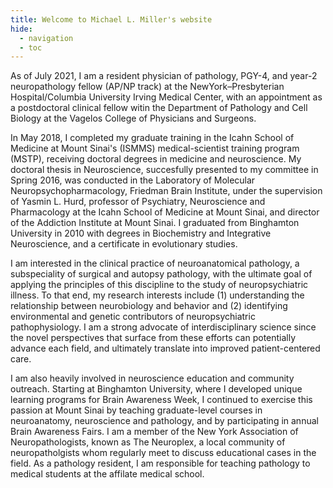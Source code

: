 ```yaml
---
title: Welcome to Michael L. Miller's website
hide:
  - navigation
  - toc
---
```


As of July 2021, I am a resident physician of pathology, PGY-4, and year-2 neuropathology fellow (AP/NP track) at the NewYork–Presbyterian Hospital/Columbia University Irving Medical Center, with an appointment as a postdoctoral clinical fellow witin the Department of Pathology and Cell Biology at the Vagelos College of Physicians and Surgeons. 

In May 2018, I completed my graduate training in the Icahn School of Medicine at Mount Sinai's (ISMMS) medical-scientist training program (MSTP), receiving doctoral degrees in medicine and neuroscience. My doctoral thesis in Neuroscience, succesfully presented to my committee in Spring 2016, was conducted in the Laboratory of Molecular Neuropsychopharmacology, Friedman Brain Institute, under the supervision of Yasmin L. Hurd, professor of Psychiatry, Neuroscience and Pharmacology at the Icahn School of Medicine at Mount Sinai, and director of the Addiction Institute at Mount Sinai. I graduated from Binghamton University in 2010 with degrees in Biochemistry and Integrative Neuroscience, and a certificate in evolutionary studies. 

I am interested in the clinical practice of neuroanatomical pathology, a subspeciality of surgical and autopsy pathology, with the ultimate goal of applying the principles of this discipline to the study of neuropsychiatric illness. To that end, my research interests include (1) understanding the relationship between neurobiology and behavior and (2) identifying environmental and genetic contributors of neuropsychiatric pathophysiology. I am a strong advocate of interdisciplinary science since the novel perspectives that surface from these efforts can potentially advance each field, and ultimately translate into improved patient-centered care.

I am also heavily involved in neuroscience education and community outreach. Starting at Binghamton University, where I developed unique learning programs for Brain Awareness Week, I continued to exercise this passion at Mount Sinai by teaching graduate-level courses in neuroanatomy, neuroscience and pathology, and by participating in annual Brain Awareness Fairs. I am a member of the New York Association of Neuropathologists, known as The Neuroplex, a local community of neuropatholgists whom regularly meet to discuss educational cases in the field. As a pathology resident, I am responsible for teaching pathology to medical students at the affilate medical school.